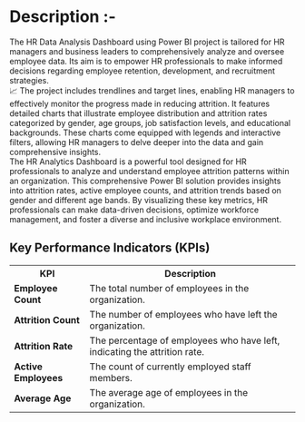 <H1>Description :-</H1>
 <div>The HR Data Analysis Dashboard using Power BI project is tailored for HR managers and business leaders to comprehensively analyze and oversee employee data. Its aim is to empower HR professionals to make informed decisions regarding employee retention, development, and recruitment strategies.
</div>

<div>📈 The project includes trendlines and target lines, enabling HR managers to effectively monitor the progress made in reducing attrition. It features detailed charts that illustrate employee distribution and attrition rates categorized by gender, age groups, job satisfaction levels, and educational backgrounds. These charts come equipped with legends and interactive filters, allowing HR managers to delve deeper into the data and gain comprehensive insights.</div>

<div>The HR Analytics Dashboard is a powerful tool designed for HR professionals to analyze and understand employee attrition patterns within an organization. This comprehensive Power BI solution provides insights into attrition rates, active employee counts, and attrition trends based on gender and different age bands. By visualizing these key metrics, HR professionals can make data-driven decisions, optimize workforce management, and foster a diverse and inclusive workplace environment.</div>

<h2>Key Performance Indicators (KPIs)</h2>

<table>
  <tr>
    <th>KPI</th>
    <th>Description</th>
  </tr>
  <tr>
    <td><strong>Employee Count</strong></td>
    <td>The total number of employees in the organization.</td>
  </tr>
  <tr>
    <td><strong>Attrition Count</strong></td>
    <td>The number of employees who have left the organization.</td>
  </tr>
  <tr>
    <td><strong>Attrition Rate</strong></td>
    <td>The percentage of employees who have left, indicating the attrition rate.</td>
  </tr>
  <tr>
    <td><strong>Active Employees</strong></td>
    <td>The count of currently employed staff members.</td>
  </tr>
  <tr>
    <td><strong>Average Age</strong></td>
    <td>The average age of employees in the organization.</td>
  </tr>
</table>
